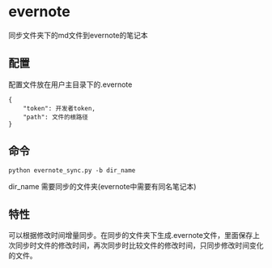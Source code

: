 # evernote
同步文件夹下的md文件到evernote的笔记本

## 配置
配置文件放在用户主目录下的.evernote

    {
        "token": 开发者token,
        "path": 文件的根路径
    }

## 命令

```python evernote_sync.py -b dir_name```

dir_name 需要同步的文件夹(evernote中需要有同名笔记本)

## 特性
可以根据修改时间增量同步。在同步的文件夹下生成.evernote文件，里面保存上次同步时文件的修改时间，再次同步时比较文件的修改时间，只同步修改时间变化的文件。

